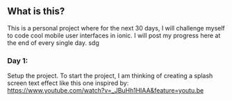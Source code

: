 ## What is this?
This is a personal project where for the next 30 days, I will challenge myself to code cool mobile user interfaces in ionic. I will post my progress here at the end of every single day. sdg

### Day 1: 
Setup the project.
To start the project, I am thinking of creating a splash screen text effect like this one inspired by: 
https://www.youtube.com/watch?v=_JBuHh1HIAA&feature=youtu.be

